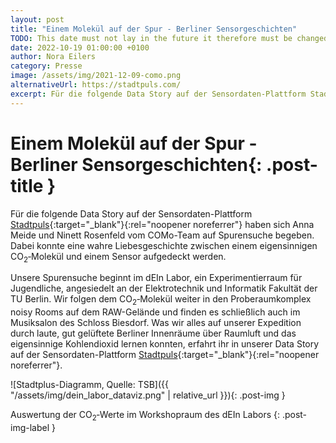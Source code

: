 ```yaml
---
layout: post
title: "Einem Molekül auf der Spur - Berliner Sensorgeschichten"
TODO: This date must not lay in the future it therefore must be changed on the day the post is published 2021 -> 2022
date: 2022-10-19 01:00:00 +0100
author: Nora Eilers
category: Presse
image: /assets/img/2021-12-09-como.png
alternativeUrl: https://stadtpuls.com/
excerpt: Für die folgende Data Story auf der Sensordaten-Plattform Stadtpuls haben sich Anna Meide und Ninett Rosenfeld vom COMo-Team auf Spurensuche begeben. Dabei konnte eine wahre Liebesgeschichte zwischen einem eigensinnigen CO<sub>2</sub>&#8209;Molekül und einem Sensor aufgedeckt werden.
---
```


# **Einem Molekül auf der Spur - Berliner Sensorgeschichten**{: .post-title }

Für die folgende Data Story auf der Sensordaten-Plattform [Stadtpuls](https://como-berlin.de/presse/2022/09/06/uli.html){:target="\_blank"}{:rel="noopener noreferrer"} haben sich Anna Meide und Ninett Rosenfeld vom COMo-Team auf Spurensuche begeben. Dabei konnte eine wahre Liebesgeschichte zwischen einem eigensinnigen CO<sub>2</sub>&#8209;Molekül und einem Sensor aufgedeckt werden.

Unsere Spurensuche beginnt im dEIn Labor, ein Experimentierraum für Jugendliche, angesiedelt an der Elektrotechnik und Informatik Fakultät der TU Berlin. Wir folgen dem CO<sub>2</sub>&#8209;Molekül weiter in den Proberaumkomplex noisy Rooms auf dem RAW-Gelände und finden es schließlich auch im Musiksalon des Schloss Biesdorf.
Was wir alles auf unserer Expedition durch laute, gut gelüftete Berliner Innenräume über Raumluft und das eigensinnige Kohlendioxid lernen konnten, erfahrt ihr in unserer Data Story auf der Sensordaten-Plattform [Stadtpuls](https://como-berlin.de/presse/2022/09/06/uli.html){:target="\_blank"}{:rel="noopener noreferrer"}.

![Stadtplus-Diagramm, Quelle: TSB]({{ "/assets/img/dein_labor_dataviz.png" | relative_url }}){: .post-img }

Auswertung der CO<sub>2</sub>&#8209;Werte im Workshopraum des dEIn Labors
{: .post-img-label }
